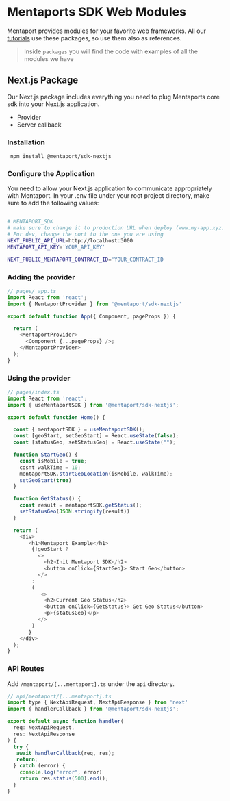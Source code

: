 # Mentaports SDK Web Modules

Mentaport provides modules for your favorite web frameworks.
All our [tutorials](https://github.com/mentaport/sdk-web-tutorials) use these packages, so use them also as references.


>Inside `packages` you will find the code with examples of all the modules we have


## Next.js Package
Our Next.js package includes everything you need to plug Mentaports core sdk into your Next.js application.
  - Provider
  - Server callback
   
 ### Installation
     npm install @mentaport/sdk-nextjs
     
### Configure the Application
You need to allow your Next.js application to communicate appropriately with Mentaport. In your .env file under your root project directory, make sure to add the following values:

``` bash

# MENTAPORT_SDK
# make sure to change it to production URL when deploy (www.my-app.xyz)
# For dev, change the port to the one you are using
NEXT_PUBLIC_API_URL=http://localhost:3000
MENTAPORT_API_KEY='YOUR_API_KEY'

NEXT_PUBLIC_MENTAPORT_CONTRACT_ID='YOUR_CONTRACT_ID
```

### Adding the provider
```js
// pages/_app.ts
import React from 'react';
import { MentaportProvider } from '@mentaport/sdk-nextjs'

export default function App({ Component, pageProps }) {

  return (
    <MentaportProvider>
      <Component {...pageProps} />;
    </MentaportProvider>
  );
}

```

### Using the provider
```js
// pages/index.ts
import React from 'react';
import { useMentaportSDK } from '@mentaport/sdk-nextjs';

export default function Home() {

  const { mentaportSDK } = useMentaportSDK();
  const [geoStart, setGeoStart] = React.useState(false);
  const [statusGeo, setStatusGeo] = React.useState("");

  function StartGeo() {
    const isMobile = true;
    cosnt walkTime = 10;
    mentaportSDK.startGeoLocation(isMobile, walkTime);
    setGeoStart(true)
  }

  function GetStatus() {
    const result = mentaportSDK.getStatus();
    setStatusGeo(JSON.stringify(result))
  }

  return (
    <div>
       <h1>Mentaport Example</h1>
        {!geoStart ? 
          <>
            <h2>Init Mentaport SDK</h2>
            <button onClick={StartGeo}> Start Geo</button>
          </>
        : 
        (
           <>
            <h2>Current Geo Status</h2>
            <button onClick={GetStatus}> Get Geo Status</button>
            <p>{statusGeo}</p>
          </>
        )
       }
    </div>
  );
}

```


### API Routes
Add `/mentaport/[...mentaport].ts` under the `api` directory.

```js
// api/mentaport/[...mentaport].ts
import type { NextApiRequest, NextApiResponse } from 'next'
import { handlerCallback } from '@mentaport/sdk-nextjs';

export default async function handler(
  req: NextApiRequest,
  res: NextApiResponse
) {
  try {
   await handlerCallback(req, res);
   return;
  } catch (error) {
    console.log("error", error)
    return res.status(500).end();
  }
}


```
